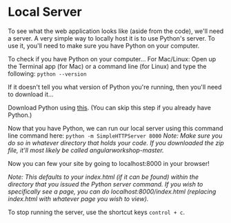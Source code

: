 # Local Server

To see what the web application looks like (aside from the code), we'll need a server.  A very simple way to locally host it is to use Python's server.  To use it, you'll need to make sure you have Python on your computer.  

To check if you have Python on your computer...
For Mac/Linux:
Open up the Terminal app (for Mac) or a command line (for Linux) and type the following: ```python --version```

If it doesn't tell you what version of Python you're running, then you'll need to download it...

Download Python using [this](https://www.python.org/downloads/).  (You can skip this step if you already have Python.)

Now that you have Python, we can run our local server using this command line command here:  ```python -m SimpleHTTPServer 8000```
*Note:  Make sure you do so in whatever directory that holds your code.  If you downloaded the zip file, it'll most likely be called angularworkshop-master.*

Now you can few your site by going to localhost:8000 in your browser!

*Note:  This defaults to your index.html (if it can be found) within the directory that you issued the Python server command.  If you wish to specifically see a page, you can do localhost:8000/index.html (replacing index.html with whatever page you wish to view).*

To stop running the server, use the shortcut keys `control + c`.